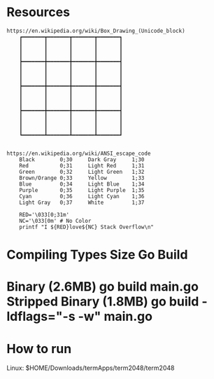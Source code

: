 Resources
===================================================================
	https://en.wikipedia.org/wiki/Box_Drawing_(Unicode_block)
		┏━━━━━━━┳━━━━━━━┳━━━━━━━┳━━━━━━━┓
		┃       ┃       ┃       ┃       ┃
		┃       ┃       ┃       ┃       ┃
		┃       ┃       ┃       ┃       ┃
		┣━━━━━━━╋━━━━━━━╋━━━━━━━╋━━━━━━━┫
		┃       ┃       ┃       ┃       ┃
		┃       ┃       ┃       ┃       ┃
		┃       ┃       ┃       ┃       ┃
		┣━━━━━━━╋━━━━━━━╋━━━━━━━╋━━━━━━━┫
		┃       ┃       ┃       ┃       ┃
		┃       ┃       ┃       ┃       ┃
		┃       ┃       ┃       ┃       ┃
		┣━━━━━━━╋━━━━━━━╋━━━━━━━╋━━━━━━━┫
		┃       ┃       ┃       ┃       ┃
		┃       ┃       ┃       ┃       ┃
		┃       ┃       ┃       ┃       ┃
		┗━━━━━━━┻━━━━━━━┻━━━━━━━┻━━━━━━━┛


	https://en.wikipedia.org/wiki/ANSI_escape_code
		Black        0;30     Dark Gray     1;30
		Red          0;31     Light Red     1;31
		Green        0;32     Light Green   1;32
		Brown/Orange 0;33     Yellow        1;33
		Blue         0;34     Light Blue    1;34
		Purple       0;35     Light Purple  1;35
		Cyan         0;36     Light Cyan    1;36
		Light Gray   0;37     White         1;37

		RED='\033[0;31m'
		NC='\033[0m' # No Color
		printf "I ${RED}love${NC} Stack Overflow\n"






Compiling Types		Size		Go Build
===================================================================
Binary				(2.6MB)		go build main.go
Stripped Binary 	(1.8MB)		go build -ldflags="-s -w" main.go
===================================================================






How to run
===================================================================
Linux: 				$HOME/Downloads/termApps/term2048/term2048
